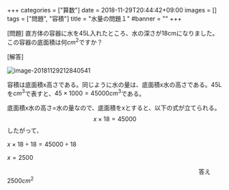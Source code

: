 +++
categories = ["算数"]
date = 2018-11-29T20:44:42+09:00
images = []
tags = ["問題", "容積"]
title = "水量の問題１"
#banner = ""
+++

[問題] 直方体の容器に水を45L入れたところ、水の深さが18cmになりました。この容器の底面積は何$cm^2$ですか？

[解答]

<!--more-->

![image-20181129212840541](/images/image-20181129212840541.png)

容積は底面積x高さである。同じように水の量は、底面積x水の高さである。45Lを$cm^3$で表すと、$45\times1000=45000cm^3$である。

底面積x水の高さ=水の量なので、底面積をxとすると、以下の式が立てられる。
$$
x \times 18 =45000
$$
したがって、

$x\times18\div18=45000\div18$

$x=2500$

　　　　　　　　　　　　　　　　　　　　　　　　　　　　　　　　答え $2500cm^2$

